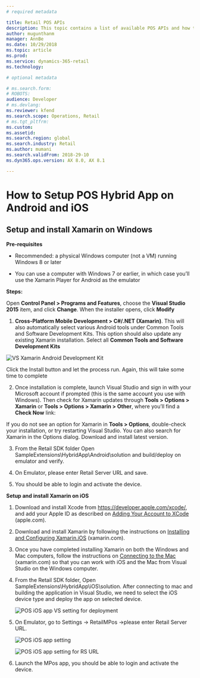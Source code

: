 ```yaml
---
# required metadata

title: Retail POS APIs
description: This topic contains a list of available POS APIs and how to access them.
author: mugunthanm 
manager: AnnBe
ms.date: 10/29/2018
ms.topic: article
ms.prod: 
ms.service: dynamics-365-retail
ms.technology: 

# optional metadata

# ms.search.form: 
# ROBOTS: 
audience: Developer
# ms.devlang: 
ms.reviewer: kfend
ms.search.scope: Operations, Retail 
# ms.tgt_pltfrm: 
ms.custom: 
ms.assetid: 
ms.search.region: global
ms.search.industry: Retail
ms.author: mumani
ms.search.validFrom: 2018-29-10
ms.dyn365.ops.version: AX 8.0, AX 8.1

---
```

# How to Setup POS Hybrid App on Android and iOS

## Setup and install Xamarin on Windows

**Pre-requisites**

-   Recommended: a physical Windows computer (not a VM) running Windows 8 or later

-   You can use a computer with Windows 7 or earlier, in which case you’ll use the Xamarin Player for Android as the emulator

**Steps:**

Open **Control Panel > Programs and Features**, choose the **Visual Studio 2015** item, and click **Change**. When the installer opens, click **Modify**

  1.  **Cross-Platform Mobile Development > C#/.NET (Xamarin)**. This will also automatically select various Android tools under Common Tools and Software Development Kits. This option should also update any existing Xamarin installation. Select all **Common Tools and Software Development Kits**
  
  ![VS Xamarin Android Development Kit](./media/VSInstall.PNG)
  
  Click the Install button and let the process run. Again, this will take some time to complete

  2.  Once installation is complete, launch Visual Studio and sign in with your Microsoft account if prompted (this is the same account you use with Windows). Then check for Xamarin updates through **Tools > Options > Xamarin** or **Tools > Options > Xamarin > Other**, where you’ll find a **Check Now** link:
      
If you do not see an option for Xamarin in **Tools > Options**, double-check your installation, or try restarting Visual Studio. You can also search for Xamarin in the Options dialog. Download and install latest version.
      
  3.  From the Retail SDK folder Open SampleExtensions\HybridApp\Android\solution and build/deploy on emulator and verify.
  
  4.  On Emulator, please enter Retail Server URL and save.
  
  5.  You should be able to login and activate the device.

**Setup and install Xamarin on iOS**

  1.  Download and install Xcode from <https://developer.apple.com/xcode/>, and add your Apple ID as described on [Adding Your Account to XCode](https://developer.apple.com/library/content/documentation/IDEs/Conceptual/AppStoreDistributionTutorial/AddingYourAccounttoXcode/AddingYourAccounttoXcode.html#//apple_ref/doc/uid/TP40013839-CH40-SW1) (apple.com).
  
  2.  Download and install Xamarin by following the instructions on [Installing and Configuring Xamarin.iOS](http://developer.xamarin.com/guides/ios/getting_started/installation/mac/) (xamarin.com).
  
  3.  Once you have completed installing Xamarin on both the Windows and Mac computers, follow the instructions on [Connecting to the Mac](http://developer.xamarin.com/guides/ios/getting_started/installation/windows/xamarin-mac-agent/) (xamarin.com) so that you can work with iOS and the Mac from Visual Studio on the Windows computer.
  
  4.  From the Retail SDK folder, Open SampleExtensions\HybridApp\iOS\solution.
      After connecting to mac and building the application in Visual Studio, we need to select the iOS device type and deploy the app on selected device.
      
         ![POS iOS app VS setting for deployment](./media/iOSSetting.png)
      
  5.  On Emulator, go to Settings -> RetailMPos ->please enter Retail Server URL.
      
         ![POS iOS app setting](./media/iOSApp.png)
      
         ![POS iOS app setting for RS URL](./media/iOSRSURL.png)
      
  6.  Launch the MPos app, you should be able to login and activate the device.
